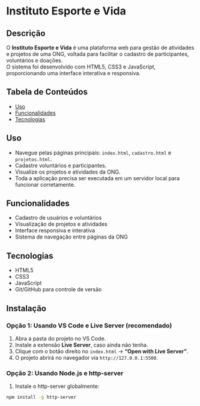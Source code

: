 # Instituto Esporte e Vida

## Descrição
O **Instituto Esporte e Vida** é uma plataforma web para gestão de atividades e projetos de uma ONG, voltada para facilitar o cadastro de participantes, voluntários e doações.  
O sistema foi desenvolvido com HTML5, CSS3 e JavaScript, proporcionando uma interface interativa e responsiva.

## Tabela de Conteúdos
- [Uso](#uso)
- [Funcionalidades](#funcionalidades)
- [Tecnologias](#tecnologias)

## Uso
- Navegue pelas páginas principais: `index.html`, `cadastro.html` e `projetos.html`.
- Cadastre voluntários e participantes.
- Visualize os projetos e atividades da ONG.
- Toda a aplicação precisa ser executada em um servidor local para funcionar corretamente.

## Funcionalidades
- Cadastro de usuários e voluntários
- Visualização de projetos e atividades
- Interface responsiva e interativa
- Sistema de navegação entre páginas da ONG

## Tecnologias
- HTML5
- CSS3
- JavaScript
- Git/GitHub para controle de versão

## Instalação
### Opção 1: Usando VS Code e Live Server (recomendado)
1. Abra a pasta do projeto no VS Code.
2. Instale a extensão **Live Server**, caso ainda não tenha.
3. Clique com o botão direito no `index.html` → **“Open with Live Server”**.
4. O projeto abrirá no navegador via `http://127.0.0.1:5500`.

### Opção 2: Usando Node.js e http-server
1. Instale o http-server globalmente:
```bash
npm install -g http-server
